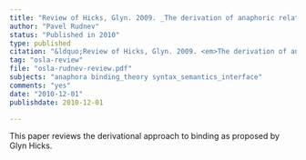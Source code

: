 ```yaml
---
title: "Review of Hicks, Glyn. 2009. _The derivation of anaphoric relations_. John Benjamins: Amsterdam/Philadelphia"
author: "Pavel Rudnev"
status: "Published in 2010"
type: published
citation: "&ldquo;Review of Hicks, Glyn. 2009. <em>The derivation of anaphoric relations</em>,&rdquo; <a href=\"https://www.journals.uio.no/index.php/osla/article/view/140/64\"><em>Oslo Studies in Language</em> (2:3), pp.&nbsp;651–661</a>."
tag: "osla-review"
file: "osla-rudnev-review.pdf"
subjects: "anaphora binding_theory syntax_semantics_interface"
comments: "yes"
date: "2010-12-01"
publishdate: 2010-12-01

---
```


This paper reviews the derivational approach to binding as proposed by Glyn Hicks.
